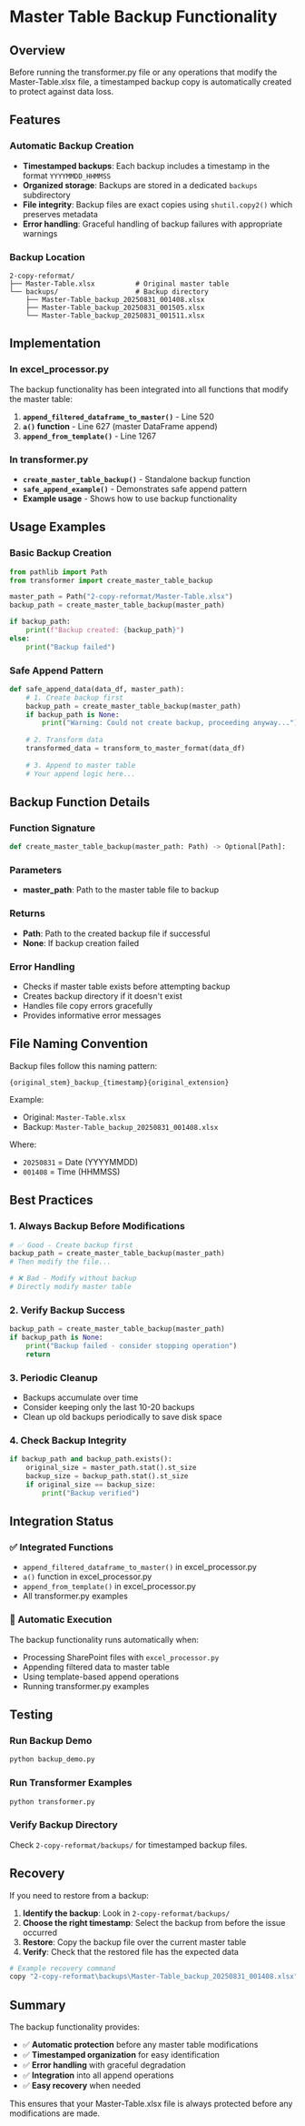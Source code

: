 # Master Table Backup Functionality

## Overview

Before running the transformer.py file or any operations that modify the Master-Table.xlsx file, a timestamped backup copy is automatically created to protect against data loss.

## Features

### Automatic Backup Creation
- **Timestamped backups**: Each backup includes a timestamp in the format `YYYYMMDD_HHMMSS`
- **Organized storage**: Backups are stored in a dedicated `backups` subdirectory
- **File integrity**: Backup files are exact copies using `shutil.copy2()` which preserves metadata
- **Error handling**: Graceful handling of backup failures with appropriate warnings

### Backup Location
```
2-copy-reformat/
├── Master-Table.xlsx          # Original master table
└── backups/                   # Backup directory
    ├── Master-Table_backup_20250831_001408.xlsx
    ├── Master-Table_backup_20250831_001505.xlsx
    └── Master-Table_backup_20250831_001511.xlsx
```

## Implementation

### In excel_processor.py
The backup functionality has been integrated into all functions that modify the master table:

1. **`append_filtered_dataframe_to_master()`** - Line 520
2. **`a()` function** - Line 627 (master DataFrame append)
3. **`append_from_template()`** - Line 1267

### In transformer.py
- **`create_master_table_backup()`** - Standalone backup function
- **`safe_append_example()`** - Demonstrates safe append pattern
- **Example usage** - Shows how to use backup functionality

## Usage Examples

### Basic Backup Creation
```python
from pathlib import Path
from transformer import create_master_table_backup

master_path = Path("2-copy-reformat/Master-Table.xlsx")
backup_path = create_master_table_backup(master_path)

if backup_path:
    print(f"Backup created: {backup_path}")
else:
    print("Backup failed")
```

### Safe Append Pattern
```python
def safe_append_data(data_df, master_path):
    # 1. Create backup first
    backup_path = create_master_table_backup(master_path)
    if backup_path is None:
        print("Warning: Could not create backup, proceeding anyway...")
    
    # 2. Transform data
    transformed_data = transform_to_master_format(data_df)
    
    # 3. Append to master table
    # Your append logic here...
```

## Backup Function Details

### Function Signature
```python
def create_master_table_backup(master_path: Path) -> Optional[Path]:
```

### Parameters
- **master_path**: Path to the master table file to backup

### Returns
- **Path**: Path to the created backup file if successful
- **None**: If backup creation failed

### Error Handling
- Checks if master table exists before attempting backup
- Creates backup directory if it doesn't exist
- Handles file copy errors gracefully
- Provides informative error messages

## File Naming Convention

Backup files follow this naming pattern:
```
{original_stem}_backup_{timestamp}{original_extension}
```

Example:
- Original: `Master-Table.xlsx`
- Backup: `Master-Table_backup_20250831_001408.xlsx`

Where:
- `20250831` = Date (YYYYMMDD)
- `001408` = Time (HHMMSS)

## Best Practices

### 1. Always Backup Before Modifications
```python
# ✅ Good - Create backup first
backup_path = create_master_table_backup(master_path)
# Then modify the file...

# ❌ Bad - Modify without backup
# Directly modify master table
```

### 2. Verify Backup Success
```python
backup_path = create_master_table_backup(master_path)
if backup_path is None:
    print("Backup failed - consider stopping operation")
    return
```

### 3. Periodic Cleanup
- Backups accumulate over time
- Consider keeping only the last 10-20 backups
- Clean up old backups periodically to save disk space

### 4. Check Backup Integrity
```python
if backup_path and backup_path.exists():
    original_size = master_path.stat().st_size
    backup_size = backup_path.stat().st_size
    if original_size == backup_size:
        print("Backup verified")
```

## Integration Status

### ✅ Integrated Functions
- `append_filtered_dataframe_to_master()` in excel_processor.py
- `a()` function in excel_processor.py  
- `append_from_template()` in excel_processor.py
- All transformer.py examples

### 🔄 Automatic Execution
The backup functionality runs automatically when:
- Processing SharePoint files with `excel_processor.py`
- Appending filtered data to master table
- Using template-based append operations
- Running transformer.py examples

## Testing

### Run Backup Demo
```bash
python backup_demo.py
```

### Run Transformer Examples
```bash
python transformer.py
```

### Verify Backup Directory
Check `2-copy-reformat/backups/` for timestamped backup files.

## Recovery

If you need to restore from a backup:

1. **Identify the backup**: Look in `2-copy-reformat/backups/`
2. **Choose the right timestamp**: Select the backup from before the issue occurred
3. **Restore**: Copy the backup file over the current master table
4. **Verify**: Check that the restored file has the expected data

```bash
# Example recovery command
copy "2-copy-reformat\backups\Master-Table_backup_20250831_001408.xlsx" "2-copy-reformat\Master-Table.xlsx"
```

## Summary

The backup functionality provides:
- ✅ **Automatic protection** before any master table modifications
- ✅ **Timestamped organization** for easy identification
- ✅ **Error handling** with graceful degradation
- ✅ **Integration** into all append operations
- ✅ **Easy recovery** when needed

This ensures that your Master-Table.xlsx file is always protected before any modifications are made.
